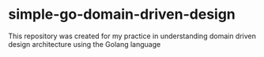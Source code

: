 # simple-go-domain-driven-design
This repository was created for my practice in understanding domain driven design architecture using the Golang language

